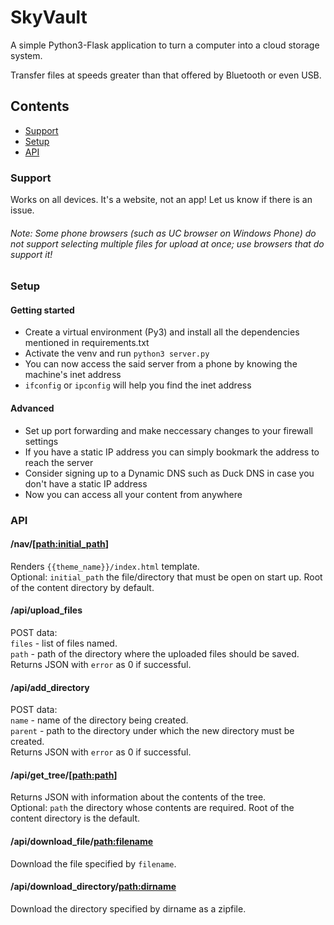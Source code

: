 # SkyVault


A simple Python3-Flask application to turn a computer into a cloud storage system.

Transfer files at speeds greater than that offered by Bluetooth or even USB.

## Contents
* [Support](#support)
* [Setup](#setup)
* [API](#api)

### Support

Works on all devices. It's a website, not an app! Let us know if there is an issue.

###### Note: Some phone browsers (such as UC browser on Windows Phone) do not support selecting multiple files for upload at once; use browsers that do support it!

### Setup

#### Getting started

* Create a virtual environment (Py3) and install all the dependencies mentioned in requirements.txt
* Activate the venv and run `python3 server.py`
* You can now access the said server from a phone by knowing the machine's inet address
 * `ifconfig` or `ipconfig` will help you find the inet address

#### Advanced

* Set up port forwarding and make neccessary changes to your firewall settings
* If you have a static IP address you can simply bookmark the address to reach the server
* Consider signing up to a Dynamic DNS such as Duck DNS in case you don't have a static IP address
* Now you can access all your content from anywhere

### API

#### /nav/[<path:initial_path>]
  Renders `{{theme_name}}/index.html` template.  
  Optional: `initial_path` the file/directory that must be open on start up. Root of the content directory by default.

#### /api/upload_files
  POST data:  
    `files` - list of files named.  
    `path` - path of the directory where the uploaded files should be saved.  
  Returns JSON with `error` as 0 if successful.

#### /api/add_directory
  POST data:  
    `name` - name of the directory being created.  
    `parent` - path to the directory under which the new directory must be created.  
  Returns JSON with `error` as 0 if successful.

#### /api/get_tree/[<path:path>]
  Returns JSON with information about the contents of the tree.  
  Optional: `path` the directory whose contents are required. Root of the content directory is the default.

#### /api/download_file/<path:filename>
  Download the file specified by `filename`.

#### /api/download_directory/<path:dirname>
  Download the directory specified by dirname as a zipfile.
